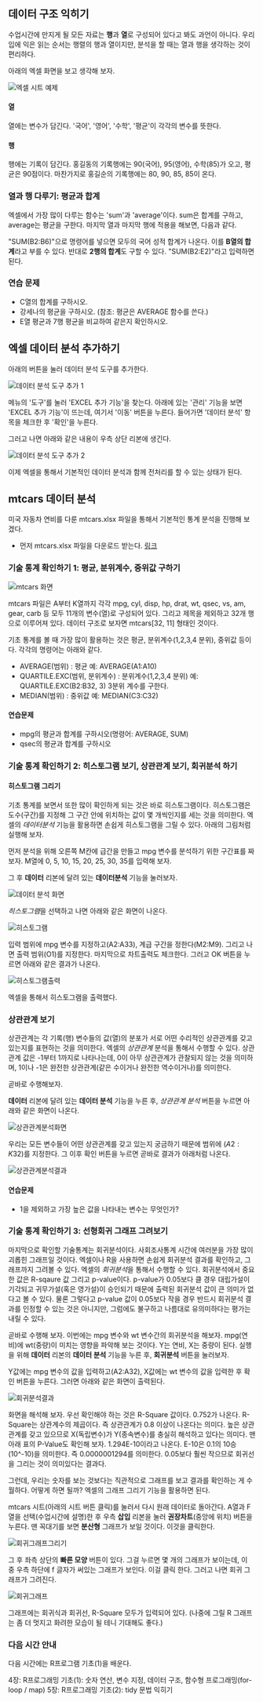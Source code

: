 데이터 구조 익히기
------------------

수업시간에 만지게 될 모든 자료는 **행**과 **열**로 구성되어 있다고 봐도 과언이 아니다. 우리 입에 익은 읽는 순서는 행렬의 행과 열이지만, 분석을 할 때는 열과 행을 생각하는 것이 편리하다.

아래의 엑셀 화면을 보고 생각해 보자.

![엑셀 시트 예제](http://cfile30.uf.tistory.com/image/2713A43C52E7918805B584)

#### 열

열에는 변수가 담긴다. '국어', '영어', '수학', '평균'이 각각의 변수를 뜻한다.

#### 행

행에는 기록이 담긴다. 홍길동의 기록행에는 90(국어), 95(영어), 수학(85)가 오고, 평균은 90점이다. 마찬가지로 홍길순의 기록행에는 80, 90, 85, 85이 온다.

### 열과 행 다루기: 평균과 합계

엑셀에서 가장 많이 다루는 함수는 'sum'과 'average'이다. sum은 합계를 구하고, average는 평균을 구한다. 마지막 열과 마지막 행에 적용을 해보면, 다음과 같다.

"SUM(B2:B6)"으로 명령어를 넣으면 모두의 국어 성적 합계가 나온다. 이를 **B열의 합계**라고 부를 수 있다. 반대로 **2행의 합계**도 구할 수 있다. "SUM(B2:E2)"라고 입력하면 된다.

### 연습 문제

-   C열의 합계를 구하시오.
-   강세나의 평균을 구하시오. (참조: 평균은 AVERAGE 함수를 쓴다.)
-   E열 평균과 7행 평균을 비교하여 같은지 확인하시오.

엑셀 데이터 분석 추가하기
-------------------------

아래의 버튼을 눌러 데이터 분석 도구를 추가한다.

![데이터 분석 도구 추가 1](http://cfile5.uf.tistory.com/image/12171B3551392ABF2F8574)

메뉴의 '도구'를 눌러 'EXCEL 추가 기능'을 찾는다. 아래에 있는 '관리' 기능을 보면 'EXCEL 추가 기능'이 뜨는데, 여기서 '이동' 버튼을 누른다. 들어가면 '데이터 분석' 항목을 체크한 후 '확인'을 누른다.

그러고 나면 아래와 같은 내용이 우측 상단 리본에 생긴다.

![데이터 분석 도구 추가 2](http://cfile6.uf.tistory.com/image/0341123C51392B8828EC66)

이제 엑셀을 통해서 기본적인 데이터 분석과 함께 전처리를 할 수 있는 상태가 된다.

mtcars 데이터 분석
------------------

미국 자동차 연비를 다룬 mtcars.xlsx 파일을 통해서 기본적인 통계 분석을 진행해 보겠다.

-   먼저 mtcars.xlsx 파일을 다운로드 받는다. [링크](https://goo.gl/rZ6DPZ)

### 기술 통계 확인하기 1: 평균, 분위계수, 중위값 구하기

![mtcars 화면](https://statfactory.files.wordpress.com/2017/01/showtable.png?w=832&h=539)

mtcars 파일은 A부터 K열까지 각각 mpg, cyl, disp, hp, drat, wt, qsec, vs, am, gear, carb 등 모두 11개의 변수(열)로 구성되어 있다. 그리고 제목을 제외하고 32개 행으로 이루어져 있다. 데이터 구조로 보자면 mtcars\[32, 11\] 형태인 것이다.

기초 통계를 볼 때 가장 많이 활용하는 것은 평균, 분위계수(1,2,3,4 분위), 중위값 등이다. 각각의 명령어는 아래와 같다.

-   AVERAGE(범위) : 평균 예: AVERAGE(A1:A10)
-   QUARTILE.EXC(범위, 분위계수) : 분위계수(1,2,3,4 분위) 예: QUARTILE.EXC(B2:B32, 3) 3분위 계수를 구한다.
-   MEDIAN(범위) : 중위값 예: MEDIAN(C3:C32)

#### 연습문제

-   mpg의 평균과 합계를 구하시오(명령어: AVERAGE, SUM)
-   qsec의 평균과 합계를 구하시오

### 기술 통계 확인하기 2: 히스토그램 보기, 상관관계 보기, 회귀분석 하기

#### 히스토그램 그리기

기초 통계를 보면서 또한 많이 확인하게 되는 것은 바로 히스토그램이다. 히스토그램은 도수(구간)를 지정해 그 구간 안에 위치하는 값이 몇 개씩인지를 세는 것을 의미한다. 엑셀의 *데이터분석* 기능을 활용하면 손쉽게 히스토그램을 그릴 수 있다. 아래의 그림처럼 실행해 보자.

먼저 분석을 위해 오른쪽 M칸에 급간을 만들고 mpg 변수를 분석하기 위한 구간표를 짜보자. M열에 0, 5, 10, 15, 20, 25, 30, 35를 입력해 보자.

그 후 **데이터** 리본에 달려 있는 **데이터분석** 기능을 눌러보자.

![데이터 분석 화면](http://cfile8.uf.tistory.com/image/21553F4058293C7B134BE7)

*히스토그램*을 선택하고 나면 아래와 같은 화면이 나온다.

![히스토그램](http://cfile22.uf.tistory.com/image/21490D3D58293C91094B6D)

입력 범위에 mpg 변수를 지정하고(A2:A33), 계급 구간을 정한다(M2:M9). 그리고 나면 출력 범위(O1)를 지정한다. 마지막으로 차트출력도 체크한다. 그러고 OK 버튼을 누르면 아래와 같은 결과가 나온다.

![히스토그램출력](http://cfile3.uf.tistory.com/image/2773033E58293CA2131587)

엑셀을 통해서 히스토그램을 출력했다.

### 상관관계 보기

상관관계는 각 기록(행) 변수들의 값(열)의 분포가 서로 어떤 수리적인 상관관계를 갖고 있는지를 표현하는 것을 의미한다. 엑셀의 *상관관계* 분석을 통해서 수행할 수 있다. 상관관계 값은 -1부터 1까지로 나타나는데, 0이 아무 상관관계가 관찰되지 않는 것을 의미하며, 1이나 -1은 완전한 상관관계(같은 수이거나 완전한 역수이거나)를 의미한다.

곧바로 수행해보자.

**데이터** 리본에 달려 있는 **데이터 분석** 기능을 누른 후, *상관관계 분석* 버튼을 누르면 아래와 같은 화면이 나온다.

![상관관계분석화면](http://mblogthumb3.phinf.naver.net/20150514_266/noalnose_1431565983226r3eJX_PNG/%BF%A2%BC%BF_5.png?type=w2)

우리는 모든 변수들이 어떤 상관관계를 갖고 있는지 궁금하기 때문에 범위에 ($A2:K$32)를 지정한다. 그 이후 확인 버튼을 누르면 곧바로 결과가 아래처럼 나온다.

![상관관계분석결과](https://github.com/harryyang1982/harryyang1982.github.io/raw/master/images/schot.png)

#### 연습문제

-   1을 제외하고 가장 높은 값을 나타내는 변수는 무엇인가?

### 기술 통계 확인하기 3: 선형회귀 그래프 그려보기

마지막으로 확인할 기술통계는 회귀분석이다. 사회조사통계 시간에 여러분을 가장 많이 괴롭힌 그래프일 것이다. 엑셀이나 R을 사용하면 손쉽게 회귀분석 결과를 확인하고, 그래프까지 그려볼 수 있다. 엑셀의 *회귀분석*을 통해서 수행할 수 있다. 회귀분석에서 중요한 값은 R-sqaure 값 그리고 p-value이다. p-value가 0.05보다 클 경우 대립가설이 기각되고 귀무가설(혹은 영가설)이 승인되기 때문에 출력된 회귀분석 값이 큰 의미가 없다고 볼 수 있다. 물론 그렇다고 p-value 값이 0.05보다 작을 경우 반드시 회귀분석 결과를 인정할 수 있는 것은 아니지만, 그럼에도 불구하고 나름대로 유의미하다는 평가는 내릴 수 있다.

곧바로 수행해 보자. 이번에는 mpg 변수와 wt 변수간의 회귀분석을 해보자. mpg(연비)에 wt(중량)이 미치는 영향을 파악해 보는 것이다. Y는 연비, X는 중량이 된다. 실행을 위해 **데이터** 리본의 **데이터 분석** 기능을 누른 후, **회귀분석** 버튼을 눌러보자.

Y값에는 mpg 변수의 값을 입력하고(A2:A32), X값에는 wt 변수의 값을 입력한 후 확인 버튼을 누른다. 그러면 아래와 같은 화면이 출력된다.

![회귀분석결과](https://github.com/harryyang1982/harryyang1982.github.io/raw/master/images/regression_schot.png)

화면을 해석해 보자. 우선 확인해야 하는 것은 R-Square 값이다. 0.752가 나온다. R-Square는 상관계수의 제곱이다. 즉 상관관계가 0.8 이상이 나온다는 의미다. 높은 상관관계를 갖고 있으므로 X(독립변수)가 Y(종속변수)를 충실히 해석하고 있다는 의미다. 맨 아래 표의 P-Value도 확인해 보자. 1.294E-10이라고 나온다. E-10은 0.1의 10승(10^-10)을 의미한다. 즉 0.0000001294를 의미한다. 0.05보다 훨씬 작으므로 회귀선을 그리는 것이 의미있다는 결과다.

그런데, 우리는 숫자를 보는 것보다는 직관적으로 그래프를 보고 결과를 확인하는 게 수월하다. 어떻게 하면 될까? 엑셀의 그래프 그리기 기능을 활용하면 된다.

mtcars 시트(아래의 시트 버튼 클릭)를 눌러서 다시 원래 데이터로 돌아간다. A열과 F열을 선택(수업시간에 설명)한 후 우측 **삽입** 리본을 눌러 **권장차트**(중앙에 위치) 버튼을 누른다. 맨 꼭대기를 보면 **분산형** 그래프가 보일 것이다. 이것을 클릭한다.

![회귀그래프그리기](https://github.com/harryyang1982/harryyang1982.github.io/blob/master/images/regression_graph.png?raw=true)

그 후 좌측 상단의 **빠른 모양** 버튼이 있다. 그걸 누르면 몇 개의 그래프가 보이는데, 이 중 우측 하단에 f 글자가 써있는 그래프가 보인다. 이걸 클릭 한다. 그러고 나면 회귀 그래프가 그려진다.

![회귀그래프](https://github.com/harryyang1982/harryyang1982.github.io/raw/master/images/regression_graph2.png)

그래프에는 회귀식과 회귀선, R-Square 모두가 입력되어 있다. (나중에 그릴 R 그래프는 좀 더 멋지고 화려한 모습이 될 테니 기대해도 좋다.)

### 다음 시간 안내

다음 시간에는 R프로그램 기초(1)을 배운다.

4장: R프로그래밍 기초(1): 숫자 연산, 변수 지정, 데이터 구조, 함수형 프로그래밍(for-loop / map) 5장: R프로그래밍 기초(2): tidy 문법 익히기
